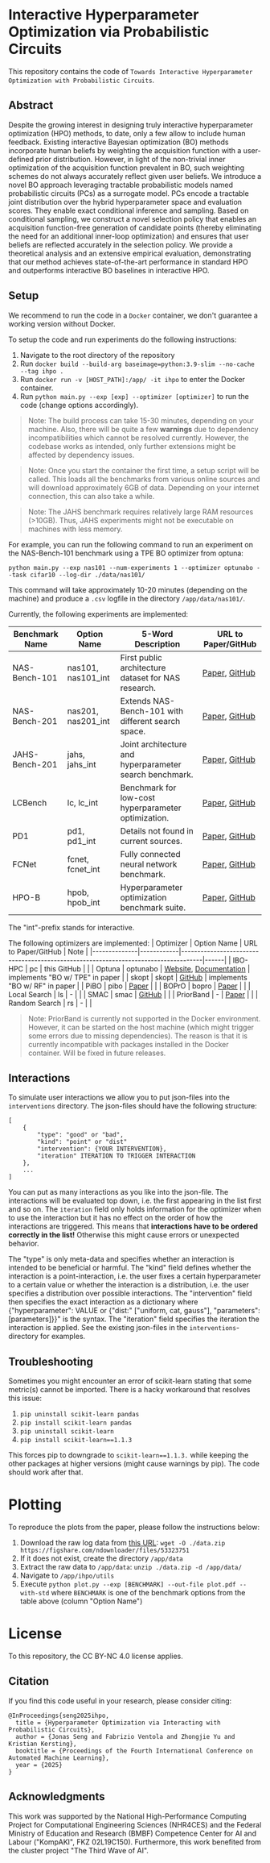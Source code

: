 # Interactive Hyperparameter Optimization via Probabilistic Circuits
This repository contains the code of `Towards Interactive Hyperparameter Optimization
with Probabilistic Circuits`.

## Abstract
Despite the growing interest in designing truly interactive hyperparameter optimization (HPO) methods, to date, only a few allow to include human feedback. Existing interactive Bayesian optimization (BO) methods incorporate human beliefs by weighting the acquisition function with a user-defined prior distribution. However, in light of the non-trivial inner optimization of the acquisition function prevalent in BO, such weighting schemes do not always accurately reflect given user beliefs. We introduce a novel BO approach leveraging tractable probabilistic models named probabilistic circuits (PCs) as a surrogate model. PCs encode a tractable joint distribution over the hybrid hyperparameter space and evaluation scores. They enable exact conditional inference and sampling. Based on conditional sampling, we construct a novel selection policy that enables an acquisition function-free generation of candidate points (thereby eliminating the need for an additional inner-loop optimization) and ensures that user beliefs are reflected accurately in the selection policy. We provide a theoretical analysis and an extensive empirical evaluation, demonstrating that our method achieves state-of-the-art performance in standard HPO and outperforms interactive BO baselines in interactive HPO.

## Setup
We recommend to run the code in a `Docker` container, we don't guarantee a working version without Docker.

To setup the code and run experiments do the following instructions:

1. Navigate to the root directory of the repository
2. Run `docker build --build-arg baseimage=python:3.9-slim --no-cache --tag ihpo .`
3. Run `docker run -v [HOST_PATH]:/app/ -it ihpo` to enter the Docker container.
4. Run `python main.py --exp [exp] --optimizer [optimizer]` to run the code (change options accordingly).

> Note: The build process can take 15-30 minutes, depending on your machine. Also, there will be quite a few **warnings** due to dependency incompatibilities which cannot be resolved currently. However, the codebase works as intended, only further extensions might be affected by dependency issues.

> Note: Once you start the container the first time, a setup script will be called. This loads all the benchmarks from various online sources and will download approximately 6GB of data. Depending on your internet connection, this can also take a while.

> Note: The JAHS benchmark requires relatively large RAM resources (>10GB). Thus, JAHS experiments might not be executable on machines with less memory.

For example, you can run the following command to run an experiment on the NAS-Bench-101 benchmark using a TPE BO optimizer from optuna:

`python main.py --exp nas101 --num-experiments 1 --optimizer optunabo --task cifar10 --log-dir ./data/nas101/`

This command will take approximately 10-20 minutes (depending on the machine) and produce a `.csv` logfile in the directory `/app/data/nas101/`.


Currently, the following experiments are implemented:

| Benchmark Name |   Option Name     | 5-Word Description                               | URL to Paper/GitHub                                                                                   |
|---------------|--------|--------------------------------------------------|-------------------------------------------------------------------------------------------------------|
| NAS-Bench-101 |  nas101, nas101_int      | First public architecture dataset for NAS research. | [Paper](https://arxiv.org/abs/1902.09635), [GitHub](https://github.com/google-research/nasbench)     |
| NAS-Bench-201 |  nas201, nas201_int      | Extends NAS-Bench-101 with different search space. | [Paper](https://arxiv.org/abs/2001.00326), [GitHub](https://github.com/D-X-Y/NAS-Bench-201)          |
| JAHS-Bench-201|  jahs, jahs_int      | Joint architecture and hyperparameter search benchmark. | [Paper](https://arxiv.org/abs/2206.10555), [GitHub](https://github.com/automl/jahs_bench_201)        |
| LCBench       |   lc, lc_int     | Benchmark for low-cost hyperparameter optimization. | [Paper](https://arxiv.org/abs/2006.13799), [GitHub](https://github.com/automl/LCBench)               |
| PD1           |   pd1, pd1_int     | Details not found in current sources.            | [Paper](https://www.jmlr.org/papers/volume25/23-0269/23-0269.pdf), [GitHub](https://github.com/google-research/hyperbo) |
| FCNet         |   fcnet, fcnet_int     | Fully connected neural network benchmark.        | [Paper](https://arxiv.org/abs/1905.04970), [GitHub](https://github.com/automl/nas_benchmarks)        |
| HPO-B         |    hpob, hpob_int    | Hyperparameter optimization benchmark suite.     | [Paper](https://arxiv.org/abs/2106.06257), [GitHub](https://github.com/automl/HPOBench)              |


The "int"-prefix stands for interactive. 

The following optimizers are implemented:
| Optimizer     | Option Name | URL to Paper/GitHub                                                                 | Note |
|--------------|------------|------------------------------------------------------------------------------------|------|
| IBO-HPC      | pc         | this GitHub                                                                      |      |
| Optuna       | optunabo   | [Website](https://optuna.org/), [Documentation](https://optuna.readthedocs.io/en/stable/) | implements "BO w/ TPE" in paper   |
| skopt        | skopt      | [GitHub](https://github.com/scikit-optimize/scikit-optimize)                      |  implements "BO w/ RF" in paper    |
| PiBO         | pibo       | [Paper](https://openreview.net/pdf?id=MMAeCXIa89)                                 |      |
| BOPrO        | bopro      | [Paper](https://arxiv.org/pdf/2006.14608)                                         |      |
| Local Search | ls        | -                                                                                  |      |
| SMAC         | smac       | [GitHub](https://github.com/automl/SMAC3)                                         |      |
| PriorBand    | -         | [Paper](https://arxiv.org/pdf/2306.12370)                                         |      |
| Random Search | rs        | -                                                                                  |      |


> Note: PriorBand is currently not supported in the Docker environment. However, it can be started on the host machine (which might trigger some errors due to missing 
dependencies). The reason is that it is currently incompatible with packages installed in the Docker container. Will be fixed in future releases.

## Interactions
To simulate user interactions we allow you to put json-files into the `interventions` directory. The json-files should have the following structure:

```
[
    {
        "type": "good" or "bad",
        "kind": "point" or "dist"
        "intervention": {YOUR INTERVENTION},
        "iteration" ITERATION TO TRIGGER INTERACTION
    },
    ...
]
```

You can put as many interactions as you like into the json-file. The interactions will be evaluated top down, i.e. the first appearing in the list first and so on.
The `iteration` field only holds information for the optimizer when to use the interaction but it has no effect on the order of how the interactions are triggered. This means that **interactions have to be ordered correctly in the list!** Otherwise this might cause errors or unexpected behavior.

The "type" is only meta-data and specifies whether an interaction is intended to be beneficial or harmful. The "kind" field defines whether the interaction is a point-interaction, i.e. the user fixes a certain hyperparameter to a certain value or whether the interaction is a distribution, i.e. the user specifies a distribution over possible interactions. The "intervention" field then specifies the exact interaction as a dictionary where {"hyperparameter": VALUE or {"dist:" ["uniform, cat, gauss"], "parameters": [parameters]}}" is the syntax. The "iteration" field specifies the iteration the interaction is applied. See the existing json-files in the `interventions`-directory for examples.

## Troubleshooting
Sometimes you might encounter an error of scikit-learn stating that some metric(s) cannot be imported.
There is a hacky workaround that resolves this issue:

1. `pip uninstall scikit-learn pandas`
2. `pip install scikit-learn pandas`
3. `pip uninstall scikit-learn`
4. `pip install scikit-learn==1.1.3`

This forces pip to downgrade to `scikit-learn==1.1.3.` while keeping the other packages at higher versions (might cause warnings by pip). The code should work after that.

# Plotting
To reproduce the plots from the paper, please follow the instructions below:
1. Download the raw log data from [this URL](https://figshare.com/ndownloader/files/53323751): `wget -O ./data.zip https://figshare.com/ndownloader/files/53323751`
2. If it does not exist, create the directory `/app/data`
3. Extract the raw data to `/app/data`: `unzip ./data.zip -d /app/data/`
4. Navigate to `/app/ihpo/utils`
5. Execute `python plot.py --exp [BENCHMARK] --out-file plot.pdf --with-std` where `BENCHMARK` is one of the benchmark options from the table above (column "Option Name") 

# License
To this repository, the CC BY-NC 4.0 license applies.

## Citation
If you find this code useful in your research, please consider citing:


    @InProceedings{seng2025ihpo,
      title = {Hyperparameter Optimization via Interacting with Probabilistic Circuits},
      author = {Jonas Seng and Fabrizio Ventola and Zhongjie Yu and Kristian Kersting},
      booktitle = {Proceedings of the Fourth International Conference on Automated Machine Learning},
      year = {2025}
    }


## Acknowledgments
This work was supported by the National High-Performance Computing Project for Computational Engineering Sciences (NHR4CES) and the Federal Ministry of Education and Research (BMBF) Competence Center for AI and Labour ("KompAKI", FKZ 02L19C150). Furthermore, this work benefited from the cluster project "The Third Wave of AI".

